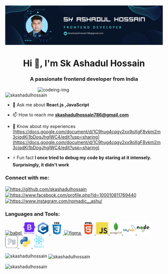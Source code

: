 
![logo](https://github.com/skashadulhossain/skashadulhossain/blob/main/git-banner.png)
<h1 align="center">Hi 👋, I'm Sk Ashadul Hossain</h1>
<h3 align="center">A passionate frontend developer from India</h3>
<img align="right" alt="codeing-img" width="400" src="https://media1.tenor.com/images/0660efe82fa3da42ed56eef013171835/tenor.gif?itemid=16596559">

<p align="left"> <img src="https://komarev.com/ghpvc/?username=skashadulhossain&label=Profile%20views&color=0e75b6&style=flat" alt="skashadulhossain" /> </p>

- 💬 Ask me about **React.js ,JavaScript**

- 📫 How to reach me **skashadulhossain786@gmail.com**

- 📄 Know about my experiences [https://docs.google.com/document/d/1C9hug4cqgy2xx9oXgF8vkm2m3cjqdKi1bDogJhglWC4/edit?usp=sharing](https://docs.google.com/document/d/1C9hug4cqgy2xx9oXgF8vkm2m3cjqdKi1bDogJhglWC4/edit?usp=sharing)

- ⚡ Fun fact **I once tried to debug my code by staring at it intensely. Surprisingly, it didn't work**

<h3 align="left">Connect with me:</h3>
<p align="left">
<a href="https://linkedin.com/in/https://github.com/skashadulhossain" target="blank"><img align="center" src="https://raw.githubusercontent.com/rahuldkjain/github-profile-readme-generator/master/src/images/icons/Social/linked-in-alt.svg" alt="https://github.com/skashadulhossain" height="30" width="40" /></a>
<a href="https://fb.com/https://www.facebook.com/profile.php?id=100010811769440" target="blank"><img align="center" src="https://raw.githubusercontent.com/rahuldkjain/github-profile-readme-generator/master/src/images/icons/Social/facebook.svg" alt="https://www.facebook.com/profile.php?id=100010811769440" height="30" width="40" /></a>
<a href="https://instagram.com/https://www.instagram.com/nomadic__ashu/" target="blank"><img align="center" src="https://raw.githubusercontent.com/rahuldkjain/github-profile-readme-generator/master/src/images/icons/Social/instagram.svg" alt="https://www.instagram.com/nomadic__ashu/" height="30" width="40" /></a>
</p>

<h3 align="left">Languages and Tools:</h3>
<p align="left"> <a href="https://babeljs.io/" target="_blank" rel="noreferrer"> <img src="https://www.vectorlogo.zone/logos/babeljs/babeljs-icon.svg" alt="babel" width="40" height="40"/> </a> <a href="https://getbootstrap.com" target="_blank" rel="noreferrer"> <img src="https://raw.githubusercontent.com/devicons/devicon/master/icons/bootstrap/bootstrap-plain-wordmark.svg" alt="bootstrap" width="40" height="40"/> </a> <a href="https://www.cprogramming.com/" target="_blank" rel="noreferrer"> <img src="https://raw.githubusercontent.com/devicons/devicon/master/icons/c/c-original.svg" alt="c" width="40" height="40"/> </a> <a href="https://www.w3schools.com/css/" target="_blank" rel="noreferrer"> <img src="https://raw.githubusercontent.com/devicons/devicon/master/icons/css3/css3-original-wordmark.svg" alt="css3" width="40" height="40"/> </a> <a href="https://www.figma.com/" target="_blank" rel="noreferrer"> <img src="https://www.vectorlogo.zone/logos/figma/figma-icon.svg" alt="figma" width="40" height="40"/> </a> <a href="https://www.w3.org/html/" target="_blank" rel="noreferrer"> <img src="https://raw.githubusercontent.com/devicons/devicon/master/icons/html5/html5-original-wordmark.svg" alt="html5" width="40" height="40"/> </a> <a href="https://developer.mozilla.org/en-US/docs/Web/JavaScript" target="_blank" rel="noreferrer"> <img src="https://raw.githubusercontent.com/devicons/devicon/master/icons/javascript/javascript-original.svg" alt="javascript" width="40" height="40"/> </a> <a href="https://www.mongodb.com/" target="_blank" rel="noreferrer"> <img src="https://raw.githubusercontent.com/devicons/devicon/master/icons/mongodb/mongodb-original-wordmark.svg" alt="mongodb" width="40" height="40"/> </a> <a href="https://www.mysql.com/" target="_blank" rel="noreferrer"> <img src="https://raw.githubusercontent.com/devicons/devicon/master/icons/mysql/mysql-original-wordmark.svg" alt="mysql" width="40" height="40"/> </a> <a href="https://nodejs.org" target="_blank" rel="noreferrer"> <img src="https://raw.githubusercontent.com/devicons/devicon/master/icons/nodejs/nodejs-original-wordmark.svg" alt="nodejs" width="40" height="40"/> </a> <a href="https://www.photoshop.com/en" target="_blank" rel="noreferrer"> <img src="https://raw.githubusercontent.com/devicons/devicon/master/icons/photoshop/photoshop-line.svg" alt="photoshop" width="40" height="40"/> </a> <a href="https://www.python.org" target="_blank" rel="noreferrer"> <img src="https://raw.githubusercontent.com/devicons/devicon/master/icons/python/python-original.svg" alt="python" width="40" height="40"/> </a> <a href="https://reactjs.org/" target="_blank" rel="noreferrer"> <img src="https://raw.githubusercontent.com/devicons/devicon/master/icons/react/react-original-wordmark.svg" alt="react" width="40" height="40"/> </a> </p>

<p><img align="left" src="https://github-readme-stats.vercel.app/api/top-langs?username=skashadulhossain&show_icons=true&locale=en&layout=compact" alt="skashadulhossain" /></p>

<p>&nbsp;<img align="center" src="https://github-readme-stats.vercel.app/api?username=skashadulhossain&show_icons=true&locale=en" alt="skashadulhossain" /></p>

<p><img align="center" src="https://github-readme-streak-stats.herokuapp.com/?user=skashadulhossain&" alt="skashadulhossain" /></p>
